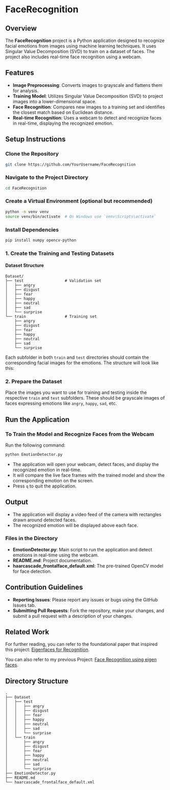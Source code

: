 # FaceRecognition

## Overview

The **FaceRecognition** project is a Python application designed to recognize facial emotions from images using machine learning techniques. It uses Singular Value Decomposition (SVD) to train on a dataset of faces. The project also includes real-time face recognition using a webcam.

## Features

- **Image Preprocessing**: Converts images to grayscale and flattens them for analysis.
- **Training Model**: Utilizes Singular Value Decomposition (SVD) to project images into a lower-dimensional space.
- **Face Recognition**: Compares new images to a training set and identifies the closest match based on Euclidean distance.
- **Real-time Recognition**: Uses a webcam to detect and recognize faces in real-time, displaying the recognized emotion.

## Setup Instructions

### Clone the Repository

```bash
git clone https://github.com/YourUsername/FaceRecognition
```

### Navigate to the Project Directory

```bash
cd FaceRecognition
```

### Create a Virtual Environment (optional but recommended)

```bash
python -m venv venv
source venv/bin/activate  # On Windows use `venv\Scripts\activate`
```

### Install Dependencies

```bash
pip install numpy opencv-python
```

### 1. Create the Training and Testing Datasets

#### Dataset Structure

```
Dataset/
├── test                  # Validation set
│   ├── angry
│   ├── disgust
│   ├── fear
│   ├── happy
│   ├── neutral
│   ├── sad
│   └── surprise
└── train                 # Training set
    ├── angry
    ├── disgust
    ├── fear
    ├── happy
    ├── neutral
    ├── sad
    └── surprise
```

Each subfolder in both `train` and `test` directories should contain the corresponding facial images for the emotions. The structure will look like this:

### 2. Prepare the Dataset

Place the images you want to use for training and testing inside the respective `train` and `test` subfolders. These should be grayscale images of faces expressing emotions like `angry`, `happy`, `sad`, etc.

## Run the Application

### To Train the Model and Recognize Faces from the Webcam

Run the following command:

```bash
python EmotionDetector.py
```

- The application will open your webcam, detect faces, and display the recognized emotion in real-time.
- It will compare the live face frames with the trained model and show the corresponding emotion on the screen.
- Press `q` to quit the application.

## Output

- The application will display a video feed of the camera with rectangles drawn around detected faces.
- The recognized emotion will be displayed above each face.

### Files in the Directory

- **EmotionDetector.py**: Main script to run the application and detect emotions in real-time using the webcam.
- **README.md**: Project documentation.
- **haarcascade_frontalface_default.xml**: The pre-trained OpenCV model for face detection.

## Contribution Guidelines

- **Reporting Issues**: Please report any issues or bugs using the GitHub Issues tab.
- **Submitting Pull Requests**: Fork the repository, make your changes, and submit a pull request with a description of your changes.

## Related Work

For further reading, you can refer to the foundational paper that inspired this project: [Eigenfaces for Recognition](https://sites.cs.ucsb.edu/~mturk/Papers/mturk-CVPR91.pdf).

You can also refer to my previous Project: [Face Recognition using eigen faces](https://github.com/AdithyaVarma28/Face-recognition-using-eigenfaces/tree/main).

## Directory Structure

```
.
├── Dataset
│   ├── test
│   │   ├── angry
│   │   ├── disgust
│   │   ├── fear
│   │   ├── happy
│   │   ├── neutral
│   │   ├── sad
│   │   └── surprise
│   └── train
│       ├── angry
│       ├── disgust
│       ├── fear
│       ├── happy
│       ├── neutral
│       ├── sad
│       └── surprise
├── EmotionDetector.py
├── README.md
└── haarcascade_frontalface_default.xml
```